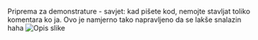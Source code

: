 Priprema za demonstrature - savjet: kad pišete kod, nemojte stavljat toliko komentara ko ja. Ovo je namjerno tako napravljeno da se lakše snalazin haha
![Opis slike](./slika.png)

